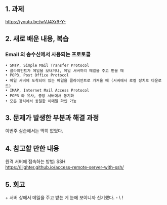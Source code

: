 ## 1. 과제 


https://youtu.be/wVJ4Xr9-Y-





## 2. 새로 배운 내용, 복습
### Email 의 송수신에서 사용되는 프로토콜
~~~
• SMTP, Simple Mail Transfer Protocol
• 클라이언트가 메일을 보내거나, 메일 서버끼리 메일을 주고 받을 때
• POP3, Post Office Protocol
• 메일 서버에 도착되어 있는 메일을 클라이언트로 가져올 때 (서버에서 로컬 장치로 다운로드)
• IMAP, Internet Mail Access Protocol
• POP3 와 유사, 중앙 서버에서 동기화
• 모든 장치에서 동일한 이메일 확인 가능
~~~





## 3. 문제가 발생한 부분과 해결 과정
이번주 실습에서는 딱히 없었다.  



## 4. 참고할 만한 내용  
원격 서버에 접속하는 방법: SSH  
https://llighter.github.io/access-remote-server-with-ssh/  


## 5. 회고
\+ 서버 상에서 메일을 주고 받는 게 눈에 보이니까 신기했다.
\- \\
\! 

